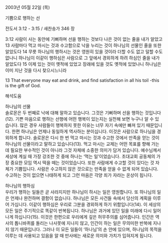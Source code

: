2003년 05월 22일 (목)

기쁨으로 행하는 선



전도서 3:12 - 3:15 / 새찬송가 346 장


3:12 사람이 사는 동안에 기뻐하며 선을 행하는 것보다 나은 것이 없는 줄을 내가 알았고
13 사람마다 먹고 마시는 것과 수고함으로 낙을 누리는 것이 하나님의 선물인 줄을 또한 알았도다
14 무릇 하나님의 행하시는 것은 영원히 있을 것이라 더할 수도 없고 덜할 수도 없나니 하나님이 이같이 행하심은 사람으로 그 앞에서 경외하게 하려 하심인 줄을 내가 알았도다
15 이제 있는 것이 옛적에 있었고 장래에 있을 것도 옛적에 있었나니 하나님은 이미 지난 것을 다시 찾으시느니라

13 That everyone may eat and drink, and find satisfaction in all his toil -this is the gift of God.

해석도움





하나님의 선물  
솔로몬은 두 번째로 낙에 대해 말하고 있습니다. 그것은 기뻐하며 선을 행하는 것입니다(12). 기쁜 마음으로 행하는 선행에 어떤 행복이 있는지는 실천해 보면 누구나 알 수 있습니다. 많은 경우 사람들이 행복하지 못한 이유는 너무 자기 속에만 빠져 있기 때문입니다. 한편 하나님은 언제나 동일하게 역사하는 분이십니다. 이것은 사람으로 하나님을 경외하게 합니다. 솔로몬은 다시 한 번 먹고 마시는 것과 수고한 것에서 만족을 얻는 것이 하나님의 선물이라고 말하고 있습니다(13). 먹고 마시는 교제는 어떤 목표를 향해 가는 데 필요한 부수적인 것이 아니라 그것 자체에 소중한 의미가 담겨 있습니다. 예수님께서 세상에 계실 때 가장 강조한 것 중에 하나는 ‘먹는 일’이었습니다. 초대교회 공동체의 가장 중요한 모임 역시 떡을 떼는 것이었습니다. 또한 사람에게 수고할 것이 있다는 것 자체가 기쁨입니다. 사람은 수고하지 않은 것으로는 만족을 얻을 수 없게 되어 있습니다. 수고하는 것이 없으면 나태하게 되고 그런 마음은 각양 죄가 자라는 온상이 됩니다.  

하나님의 행하심  
우리가 행하는 일들은 곧 사라지지만 하나님이 하시는 일은 영원합니다. 또 하나님의 일은 언제나 완전하며 결함이 없습니다. 하나님은 모든 사건들 속에서 당신의 계획을 이루어 가십니다. 이같이 행하심은 우리로 그분을 경외하게 하기 위함입니다(14). 이 세상의 모든 일은 주기적으로 똑같이 반복됩니다. 하나님은 과거에 있던 일을 미래에 다시 일어나게 하십니다(15). 이것은 한편으로 우리에게 깊은 허무주의를 심어줍니다. 인간은 역사의 톱니바퀴를 돌리는 나사못에 지나지 않고, 인간이 하는 일은 무의미한 반복에 지나지 않기 때문입니다. 그러나 이 모든 일들이 ‘하나님’의 손 안에 있으며, 하나님의 목적을 이루는 데 사용되고 있음을 알 때 만사에는 새로운 의미와 가치가 입혀지게 됩니다.